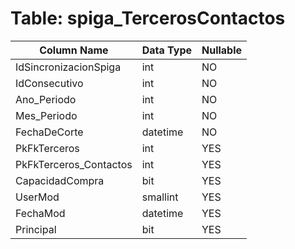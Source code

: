 # Table: spiga_TercerosContactos

| Column Name | Data Type | Nullable |
|-------------|-----------|----------|
| IdSincronizacionSpiga | int | NO |
| IdConsecutivo | int | NO |
| Ano_Periodo | int | NO |
| Mes_Periodo | int | NO |
| FechaDeCorte | datetime | NO |
| PkFkTerceros | int | YES |
| PkFkTerceros_Contactos | int | YES |
| CapacidadCompra | bit | YES |
| UserMod | smallint | YES |
| FechaMod | datetime | YES |
| Principal | bit | YES |
